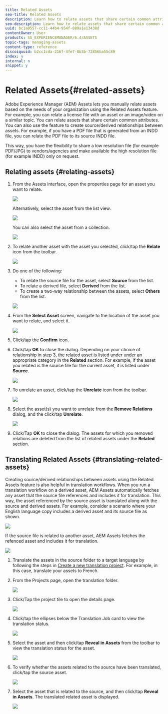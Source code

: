 ```yaml
---
title: Related Assets
seo-title: Related Assets
description: Learn how to relate assets that share certain common attributes. You can also use the feature to create source/derived relationships between assets.
seo-description: Learn how to relate assets that share certain common attributes. You can also use the feature to create source/derived relationships between assets.
uuid: bc1a0557-cc11-44b4-954f-889a1e13438d
contentOwner: User
products: SG_EXPERIENCEMANAGER/6.4/ASSETS
topic-tags: managing-assets
content-type: reference
discoiquuid: b2cc1cda-216f-4fe7-8b3b-72856ba55c89
index: y
internal: n
snippet: y
---
```


# Related Assets{#related-assets}

Adobe Experience Manager (AEM) Assets lets you manually relate assets based on the needs of your organization using the Related Assets feature. For example, you can relate a license file with an asset or an image/video on a similar topic. You can relate assets that share certain common attributes. You can also use the feature to create source/derived relationships between assets. For example, if you have a PDF file that is generated from an INDD file, you can relate the PDF file to its source INDD file.

This way, you have the flexibility to share a low resolution file (for example PDF/JPG) to vendors/agencies and make available the high resolution file (for example INDD) only on request.

## Relating assets {#relating-assets}

1. From the Assets interface, open the properties page for an asset you want to relate. 

   ![](assets/chlimage_1-221.png)

   Alternatively, select the asset from the list view.

   ![](assets/chlimage_1-222.png)

   You can also select the asset from a collection.

   ![](assets/chlimage_1-223.png)

1. To relate another asset with the asset you selected, click/tap the **Relate** icon from the toolbar.

   ![](assets/chlimage_1-224.png)

1. Do one of the following:

    * To relate the source file for the asset, select **Source** from the list.
    * To relate a derived file, select **Derived** from the list.
    * To create a two-way relationship between the assets, select **Others** from the list.

   ![](assets/chlimage_1-225.png)

1. From the **Select Asset** screen, navigate to the location of the asset you want to relate, and select it.

   ![](assets/chlimage_1-226.png)

1. Click/tap the **Confirm** icon.
1. Click/tap **OK** to close the dialog. Depending on your choice of relationship in step 3, the related asset is listed under under an appropriate category in the **Related** section. For example, if the asset you related is the source file for the current asset, it is listed under **Source**.

   ![](assets/chlimage_1-227.png)

1. To unrelate an asset, click/tap the **Unrelate** icon from the toolbar.

   ![](assets/chlimage_1-228.png)

1. Select the asset(s) you want to unrelate from the **Remove Relations** dialog, and the click/tap **Unrelate**. 

   ![](assets/chlimage_1-229.png)

1. Click/Tap **OK** to close the dialog. The assets for which you removed relations are deleted from the list of related assets under the **Related** section.

## Translating Related Assets {#translating-related-assets}

Creating source/derived relationships between assets using the Related Assets feature is also helpful in translation workflows. When you run a translation workflow on a derived asset, AEM Assets automatically fetches any asset that the source file references and includes it for translation. This way, the asset referenced by the source asset is translated along with the source and derived assets. For example, consider a scenario where your English language copy includes a derived asset and its source file as shown.

![](assets/chlimage_1-230.png)

If the source file is related to another asset, AEM Assets fetches the refenced asset and includes it for translation.

![](assets/chlimage_1-231.png)

1. Translate the assets in the source folder to a target language by following the steps in [Create a new translation project](../../assets/using/translation-projects.md#main-pars-title-688302526). For example, in this case, translate your assets to French.
1. From the Projects page, open the translation folder.

   ![](assets/chlimage_1-232.png)

1. Click/Tap the project tile to open the details page.

   ![](assets/chlimage_1-233.png)

1. Click/tap the ellipses below the Translation Job card to view the translation status. 

   ![](assets/chlimage_1-234.png)

1. Select the asset and then click/tap **Reveal in Assets** from the toolbar to view the translation status for the asset.

   ![](assets/chlimage_1-235.png)

1. To verify whether the assets related to the source have been translated, click/tap the source asset.

   ![](assets/chlimage_1-236.png)

1. Select the asset that is related to the source, and then click/tap **Reveal in Assets**. The translated related asset is displayed.

   ![](assets/chlimage_1-237.png)

